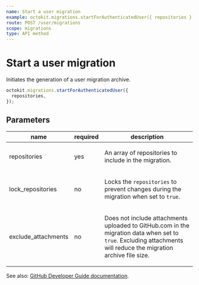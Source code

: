 ```yaml
---
name: Start a user migration
example: octokit.migrations.startForAuthenticatedUser({ repositories })
route: POST /user/migrations
scope: migrations
type: API method
---
```


# Start a user migration

Initiates the generation of a user migration archive.

```js
octokit.migrations.startForAuthenticatedUser({
  repositories,
});
```

## Parameters

<table>
  <thead>
    <tr>
      <th>name</th>
      <th>required</th>
      <th>description</th>
    </tr>
  </thead>
  <tbody>
    <tr><td>repositories</td><td>yes</td><td>

An array of repositories to include in the migration.

</td></tr>
<tr><td>lock_repositories</td><td>no</td><td>

Locks the `repositories` to prevent changes during the migration when set to `true`.

</td></tr>
<tr><td>exclude_attachments</td><td>no</td><td>

Does not include attachments uploaded to GitHub.com in the migration data when set to `true`. Excluding attachments will reduce the migration archive file size.

</td></tr>
  </tbody>
</table>

See also: [GitHub Developer Guide documentation](https://developer.github.com/v3/migrations/users/#start-a-user-migration).

